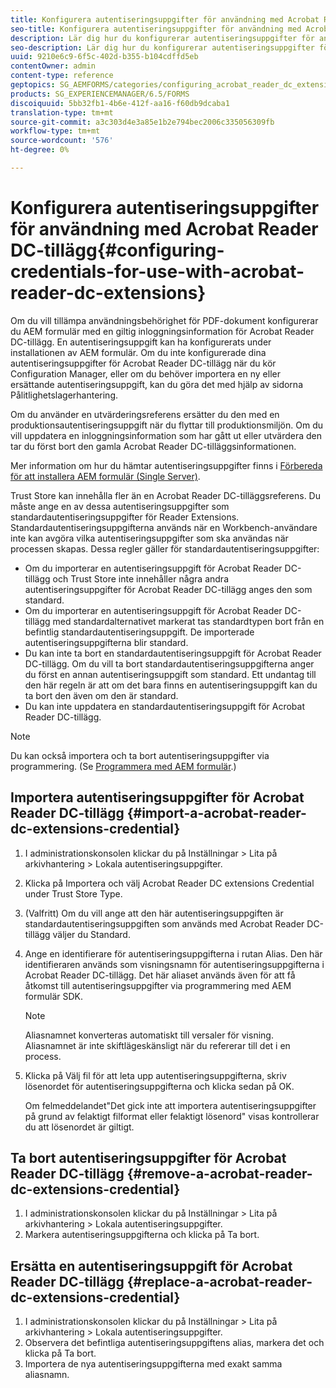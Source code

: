 ```yaml
---
title: Konfigurera autentiseringsuppgifter för användning med Acrobat Reader DC-tillägg
seo-title: Konfigurera autentiseringsuppgifter för användning med Acrobat Reader DC-tillägg
description: Lär dig hur du konfigurerar autentiseringsuppgifter för användning med Acrobat Reader DC-tillägg.
seo-description: Lär dig hur du konfigurerar autentiseringsuppgifter för användning med Acrobat Reader DC-tillägg.
uuid: 9210e6c9-6f5c-402d-b355-b104cdffd5eb
contentOwner: admin
content-type: reference
geptopics: SG_AEMFORMS/categories/configuring_acrobat_reader_dc_extensions
products: SG_EXPERIENCEMANAGER/6.5/FORMS
discoiquuid: 5bb32fb1-4b6e-412f-aa16-f60db9dcaba1
translation-type: tm+mt
source-git-commit: a3c303d4e3a85e1b2e794bec2006c335056309fb
workflow-type: tm+mt
source-wordcount: '576'
ht-degree: 0%

---
```



# Konfigurera autentiseringsuppgifter för användning med Acrobat Reader DC-tillägg{#configuring-credentials-for-use-with-acrobat-reader-dc-extensions}

Om du vill tillämpa användningsbehörighet för PDF-dokument konfigurerar du AEM formulär med en giltig inloggningsinformation för Acrobat Reader DC-tillägg. En autentiseringsuppgift kan ha konfigurerats under installationen av AEM formulär. Om du inte konfigurerade dina autentiseringsuppgifter för Acrobat Reader DC-tillägg när du kör Configuration Manager, eller om du behöver importera en ny eller ersättande autentiseringsuppgift, kan du göra det med hjälp av sidorna Pålitlighetslagerhantering.

Om du använder en utvärderingsreferens ersätter du den med en produktionsautentiseringsuppgift när du flyttar till produktionsmiljön. Om du vill uppdatera en inloggningsinformation som har gått ut eller utvärdera den tar du först bort den gamla Acrobat Reader DC-tilläggsinformationen.

Mer information om hur du hämtar autentiseringsuppgifter finns i [Förbereda för att installera AEM formulär (Single Server)](https://www.adobe.com/go/learn_aemforms_prepareInstallsingle_63).

Trust Store kan innehålla fler än en Acrobat Reader DC-tilläggsreferens. Du måste ange en av dessa autentiseringsuppgifter som standardautentiseringsuppgifter för Reader Extensions. Standardautentiseringsuppgifterna används när en Workbench-användare inte kan avgöra vilka autentiseringsuppgifter som ska användas när processen skapas. Dessa regler gäller för standardautentiseringsuppgifter:

* Om du importerar en autentiseringsuppgift för Acrobat Reader DC-tillägg och Trust Store inte innehåller några andra autentiseringsuppgifter för Acrobat Reader DC-tillägg anges den som standard.
* Om du importerar en autentiseringsuppgift för Acrobat Reader DC-tillägg med standardalternativet markerat tas standardtypen bort från en befintlig standardautentiseringsuppgift. De importerade autentiseringsuppgifterna blir standard.
* Du kan inte ta bort en standardautentiseringsuppgift för Acrobat Reader DC-tillägg. Om du vill ta bort standardautentiseringsuppgifterna anger du först en annan autentiseringsuppgift som standard. Ett undantag till den här regeln är att om det bara finns en autentiseringsuppgift kan du ta bort den även om den är standard.
* Du kan inte uppdatera en standardautentiseringsuppgift för Acrobat Reader DC-tillägg.

>[!NOTE]
>
>Du kan också importera och ta bort autentiseringsuppgifter via programmering. (Se [Programmera med AEM formulär](https://www.adobe.com/go/learn_aemforms_programming_63).)

## Importera autentiseringsuppgifter för Acrobat Reader DC-tillägg {#import-a-acrobat-reader-dc-extensions-credential}

1. I administrationskonsolen klickar du på Inställningar > Lita på arkivhantering > Lokala autentiseringsuppgifter.
1. Klicka på Importera och välj Acrobat Reader DC extensions Credential under Trust Store Type.
1. (Valfritt) Om du vill ange att den här autentiseringsuppgiften är standardautentiseringsuppgiften som används med Acrobat Reader DC-tillägg väljer du Standard.
1. Ange en identifierare för autentiseringsuppgifterna i rutan Alias. Den här identifieraren används som visningsnamn för autentiseringsuppgifterna i Acrobat Reader DC-tillägg. Det här aliaset används även för att få åtkomst till autentiseringsuppgifter via programmering med AEM formulär SDK.

   >[!NOTE]
   >
   >Aliasnamnet konverteras automatiskt till versaler för visning. Aliasnamnet är inte skiftlägeskänsligt när du refererar till det i en process.

1. Klicka på Välj fil för att leta upp autentiseringsuppgifterna, skriv lösenordet för autentiseringsuppgifterna och klicka sedan på OK.

   Om felmeddelandet&quot;Det gick inte att importera autentiseringsuppgifter på grund av felaktigt filformat eller felaktigt lösenord&quot; visas kontrollerar du att lösenordet är giltigt.

## Ta bort autentiseringsuppgifter för Acrobat Reader DC-tillägg {#remove-a-acrobat-reader-dc-extensions-credential}

1. I administrationskonsolen klickar du på Inställningar > Lita på arkivhantering > Lokala autentiseringsuppgifter.
1. Markera autentiseringsuppgifterna och klicka på Ta bort.

## Ersätta en autentiseringsuppgift för Acrobat Reader DC-tillägg {#replace-a-acrobat-reader-dc-extensions-credential}

1. I administrationskonsolen klickar du på Inställningar > Lita på arkivhantering > Lokala autentiseringsuppgifter.
1. Observera det befintliga autentiseringsuppgiftens alias, markera det och klicka på Ta bort.
1. Importera de nya autentiseringsuppgifterna med exakt samma aliasnamn.

